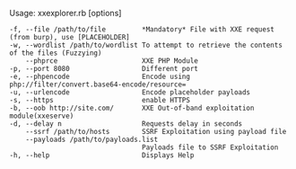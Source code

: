 Usage: xxexplorer.rb [options]

    -f, --file /path/to/file         *Mandatory* File with XXE request (from burp), use [PLACEHOLDER]
    -w, --wordlist /path/to/wordlist To attempt to retrieve the contents of the files (Fuzzying)
        --phprce                     XXE PHP Module
    -p, --port 8080                  Different port
    -e, --phpencode                  Encode using php://filter/convert.base64-encode/resource=
    -u, --urlencode                  Encode placeholder payloads
    -s, --https                      enable HTTPS
    -b, --oob http://site.com/       XXE Out-of-band exploitation module(xxeserve)
    -d, --delay n                    Requests delay in seconds
        --ssrf /path/to/hosts        SSRF Exploitation using payload file
        --payloads /path/to/payloads.list
                                     Payloads file to SSRF Exploitation
    -h, --help                       Displays Help
